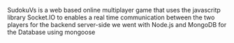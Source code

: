 SudokuVs is a web based online multiplayer game that uses the javascritp library Socket.IO to enables a real time communication between the two players
for the backend server-side we went with Node.js and MongoDB for the Database using mongoose
